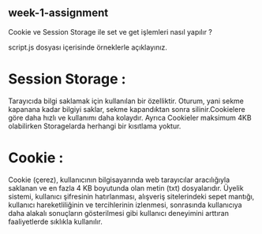 ## week-1-assignment

Cookie ve Session Storage ile set ve get işlemleri nasıl yapılır ? 

script.js dosyası içerisinde örneklerle açıklayınız.

 # Session Storage : 
Tarayıcıda bilgi saklamak için kullanılan bir özelliktir. Oturum, yani sekme kapanana kadar bilgiyi saklar, sekme kapandıktan sonra silinir.Cookielere göre daha hızlı ve kullanımı daha kolaydır. Ayrıca Cookieler maksimum 4KB olabilirken Storagelarda herhangi bir kısıtlama yoktur.

# Cookie :
Cookie (çerez), kullanıcının bilgisayarında web tarayıcılar aracılığıyla saklanan ve en fazla 4 KB boyutunda olan metin (txt) dosyalarıdır. Üyelik sistemi, kullanıcı şifresinin hatırlanması, alışveriş sitelerindeki sepet mantığı, kullanıcı hareketliliğinin ve tercihlerinin izlenmesi, sonrasında kullanıcıya daha alakalı sonuçların gösterilmesi gibi kullanıcı deneyimini arttıran faaliyetlerde sıklıkla kullanılır.